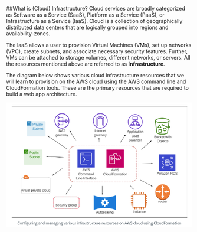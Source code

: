 ##What is (Cloud) Infrastructure?
Cloud services are broadly categorized as Software as a Service (SaaS), Platform as a Service (PaaS), or Infrastructure as a Service (IaaS). Cloud is a collection of geographically distributed data centers that are logically grouped into regions and availability-zones.

The IaaS allows a user to provision Virtual Machines (VMs), set up networks (VPC), create subnets, and associate necessary security features. Further, VMs can be attached to storage volumes, different networks, or servers. All the resources mentioned above are referred to as **Infrastructure**.

The diagram below shows various cloud infrastructure resources that we will learn to provision on the AWS cloud using the AWS command line and CloudFormation tools. These are the primary resources that are required to build a web app architecture.

![images](../images/01_cloud_aws.png)